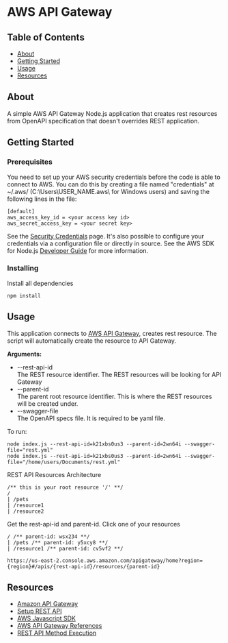 # AWS API Gateway

## Table of Contents
+ [About](#about)
+ [Getting Started](#getting_started)
+ [Usage](#usage)
+ [Resources](#resources)

## About <a name = "about"></a>
A simple AWS API Gateway Node.js application that creates rest resources from OpenAPI specification that doesn't overrides REST application.

## Getting Started <a name = "getting_started"></a>
### Prerequisites

You need to set up your AWS security credentials before the code is able
to connect to AWS. You can do this by creating a file named "credentials" at ~/.aws/
(C:\Users\USER_NAME.aws\ for Windows users) and saving the following lines in the file:

```
[default]
aws_access_key_id = <your access key id>
aws_secret_access_key = <your secret key>
```
See the [Security Credentials](http://aws.amazon.com/security-credentials) page.
It's also possible to configure your credentials via a configuration file or
directly in source. See the AWS SDK for Node.js [Developer Guide](http://docs.aws.amazon.com/AWSJavaScriptSDK/guide/node-configuring.html)
for more information.

### Installing

Install all dependencies

```
npm install
```
## Usage <a name = "usage"></a>
This application connects to [AWS API Gateway](https://aws.amazon.com/api-gateway/), creates rest resource. The script will automatically create the resource to API Gateway. <br>

**Arguments:**
* --rest-api-id <br>
The REST resource identifier. The REST resources will be looking for API Gateway
* --parent-id <br>
The parent root resource identifier. This is where the REST resources will be created under.
* --swagger-file <br>
The OpenAPI specs file. It is required to be yaml file.

To run:
```
node index.js --rest-api-id=k21xbs0us3 --parent-id=2wn64i --swagger-file="rest.yml"
node index.js --rest-api-id=k21xbs0us3 --parent-id=2wn64i --swagger-file="/home/users/Documents/rest.yml"
```

REST API Resources Architecture
```
/** this is your root resource '/' **/
/
| /pets 
| /resource1
| /resource2
```

Get the rest-api-id and parent-id. Click one of your resources
```
/ /** parent-id: wsx234 **/
| /pets /** parent-id: y5xcy8 **/
| /resource1 /** parent-id: cv5vf2 **/

https://us-east-2.console.aws.amazon.com/apigateway/home?region={region}#/apis/{rest-api-id}/resources/{parent-id}
```

## Resources <a name = "resources"></a>
* [Amazon API Gateway](https://docs.aws.amazon.com/apigateway/latest/developerguide/welcome.html)
* [Setup REST API](https://docs.aws.amazon.com/apigateway/latest/developerguide/create-api-using-awssdk.html)
* [AWS Javascript SDK](https://docs.aws.amazon.com/AWSJavaScriptSDK/latest/AWS/APIGateway.html)
* [AWS API Gateway References](https://docs.aws.amazon.com/apigateway/api-reference/)
* [REST API Method Execution](https://docs.aws.amazon.com/apigateway/latest/developerguide/how-to-method-settings-execution-console.html)